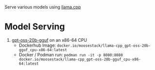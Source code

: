 Serve various models using [llama.cpp](https://github.com/ggml-org/llama.cpp)

# Model Serving

1. [gpt-oss-20b-gguf](https://huggingface.co/ggml-org/gpt-oss-20b-GGUF) on an x86-64 CPU
   - Dockerhub Image: `docker.io/moosestack/llama-cpp_gpt-oss-20b-gguf_cpu-x86-64:latest`
   - Docker / Podman run: `podman run -it -p 8080:8080 docker.io/moosestack/llama-cpp_gpt-oss-20b-gguf_cpu-x86-64:latest`
